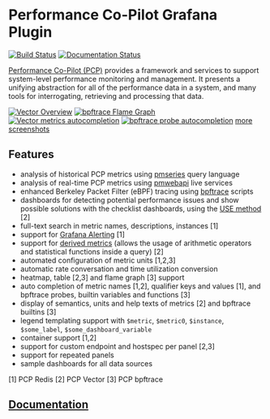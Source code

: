 # Performance Co-Pilot Grafana Plugin

[![Build Status](https://github.com/performancecopilot/grafana-pcp/workflows/CI/badge.svg)](https://github.com/performancecopilot/grafana-pcp/actions?query=workflow:CI)
[![Documentation Status](https://readthedocs.org/projects/grafana-pcp/badge/?version=latest)](https://grafana-pcp.readthedocs.io/en/latest/?badge=latest)

[Performance Co-Pilot (PCP)](https://pcp.io) provides a framework and services to support system-level performance monitoring and management.
It presents a unifying abstraction for all of the performance data in a system, and many tools for interrogating, retrieving and processing that data.

[![Vector Overview](https://raw.githubusercontent.com/performancecopilot/grafana-pcp/master/src/img/screenshots/vector-overview.png)](https://raw.githubusercontent.com/performancecopilot/grafana-pcp/master/src/img/screenshots/vector-overview.png)
[![bpftrace Flame Graph](https://raw.githubusercontent.com/performancecopilot/grafana-pcp/master/src/img/screenshots/bpftrace-flame-graph.png)](https://raw.githubusercontent.com/performancecopilot/grafana-pcp/master/src/img/screenshots/bpftrace-flame-graph.png)
[![Vector metrics autocompletion](https://raw.githubusercontent.com/performancecopilot/grafana-pcp/master/src/img/screenshots/vector-metric-autocompletion.png)](https://raw.githubusercontent.com/performancecopilot/grafana-pcp/master/src/img/screenshots/vector-metric-autocompletion.png)
[![bpftrace probe autocompletion](https://raw.githubusercontent.com/performancecopilot/grafana-pcp/master/src/img/screenshots/bpftrace-probe-autocompletion.png)](https://raw.githubusercontent.com/performancecopilot/grafana-pcp/master/src/img/screenshots/bpftrace-probe-autocompletion.png)
[more screenshots](https://github.com/performancecopilot/grafana-pcp/tree/master/src/img/screenshots)

## Features
* analysis of historical PCP metrics using [pmseries](https://man7.org/linux/man-pages/man1/pmseries.1.html) query language
* analysis of real-time PCP metrics using [pmwebapi](https://man7.org/linux/man-pages/man3/pmwebapi.3.html) live services
* enhanced Berkeley Packet Filter (eBPF) tracing using [bpftrace](https://github.com/iovisor/bpftrace/blob/master/README.md) scripts
* dashboards for detecting potential performance issues and show possible solutions with the checklist dashboards, using the [USE method](http://www.brendangregg.com/usemethod.html) [2]
* full-text search in metric names, descriptions, instances [1]
* support for [Grafana Alerting](https://grafana.com/docs/grafana/latest/alerting/create-alerts/) [1]
* support for [derived metrics](https://man7.org/linux/man-pages/man3/pmregisterderived.3.html#DESCRIPTION) (allows the usage of arithmetic operators and statistical functions inside a query) [2]
* automated configuration of metric units [1,2,3]
* automatic rate conversation and time utilization conversion
* heatmap, table [2,3] and flame graph [3] support
* auto completion of metric names [1,2], qualifier keys and values [1], and bpftrace probes, builtin variables and functions [3]
* display of semantics, units and help texts of metrics [2] and bpftrace builtins [3]
* legend templating support with `$metric`, `$metric0`, `$instance`, `$some_label`, `$some_dashboard_variable`
* container support [1,2]
* support for custom endpoint and hostspec per panel [2,3]
* support for repeated panels
* sample dashboards for all data sources

[1] PCP Redis
[2] PCP Vector
[3] PCP bpftrace

## [Documentation](https://grafana-pcp.readthedocs.io)
